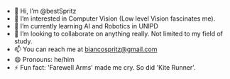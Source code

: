 - 👋 Hi, I’m @bestSpritz
- 👀 I’m interested in Computer Vision (Low level Vision fascinates me).
- 🌱 I’m currently learning AI and Robotics in UNIPD
- 💞️ I’m looking to collaborate on anything really. Not limited to my field of study.
- 📫 You can reach me at biancospritz@gmail.com
- 😄 Pronouns: he/him
- ⚡ Fun fact: 'Farewell Arms' made me cry. So did 'Kite Runner'.

<!---
bestSpritz/bestSpritz is a ✨ special ✨ repository because its `README.md` (this file) appears on your GitHub profile.
You can click the Preview link to take a look at your changes.
--->
